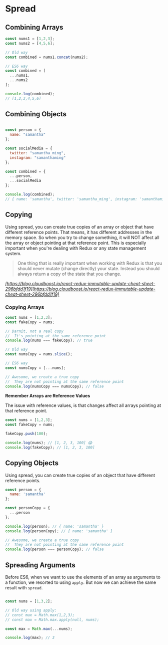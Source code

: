 # Spread

## Combining Arrays

```javascript
const nums1 = [1,2,3];
const nums2 = [4,5,6];

// Old way
const combined = nums1.concat(nums2);

// ES6 way
const combined = [
  ...nums1,
  ...nums2
];

console.log(combined);
// [1,2,3,4,5,6]
```

## Combining Objects

```javascript

const person = {
  name: "samantha"
};

const socialMedia = {
  twitter: "samantha_ming",
  instagram: "samanthaming"
};

const combined = {
  ...person,
  ...socialMedia
};

console.log(combined);
// { name: 'samantha', twitter: 'samantha_ming', instagram: 'samanthaming' }
```

## Copying

Using spread, you can create true copies of an array or object that have different reference points.
That means, it has different addresses in the memory space. So when you try to change something, it will NOT affect all the array or object pointing at that reference point. This is especially important when you're dealing with Redux or any state management system.

> One thing that is really important when working with Redux is that you should never mutate (change directly) your state. Instead you should always return a copy of the state that you change.

_[https://blog.cloudboost.io/react-redux-immutable-update-cheat-sheet-296bfdd1f19](https://blog.cloudboost.io/react-redux-immutable-update-cheat-sheet-296bfdd1f19)_

### Copying Arrays

```javascript
const nums = [1,2,3];
const fakeCopy = nums;

// Darnit, not a real copy
//  It's pointing at the same reference point
console.log(nums === fakeCopy); // true

// Old way
const numsCopy = nums.slice();

// ES6 way
const numsCopy = [...nums];

// Awesome, we create a true copy
//  They are not pointing at the same reference point 
console.log(numsCopy === numsCopy); // false
```

**Remember Arrays are Reference Values**

The issue with reference values, is that changes affect all arrays pointing at that reference point.

```javascript
const nums = [1,2,3];
const fakeCopy = nums;

fakeCopy.push(100);

console.log(nums); // [1, 2, 3, 100] 😱
console.log(fakeCopy); // [1, 2, 3, 100]
```

## Copying Objects

Using spread, you can create true copies of an object that have different reference points.

```javascript
const person = {
  name: 'samantha'
};

const personCopy = {
  ...person
};

console.log(person); // { name: 'samantha' }
console.log(personCopy); // { name: 'samantha' }

// Awesome, we create a true copy
//  They are not pointing at the same reference point 
console.log(person === personCopy); // false
```

## Spreading Arguments

Before ES6, when we want to use the elements of an array as arguments to a function, we resorted to using `apply`. But now we can achieve the same result with `spread`.

```javascript

const nums = [1,3,2];

// Old way using apply:
// const max = Math.max(1,2,3);
// const max = Math.max.apply(null, nums);

const max = Math.max(...nums);

console.log(max); // 3
```
